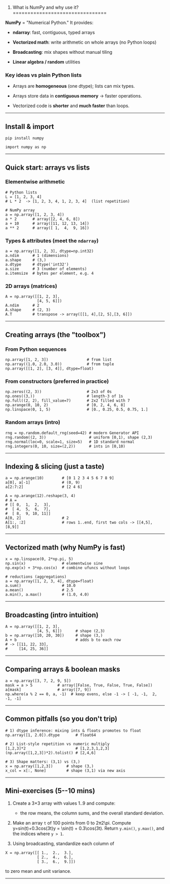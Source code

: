 1) What is NumPy and why use it?
================================

**NumPy** = "Numerical Python." It provides:

-   **ndarray**: fast, contiguous, typed arrays

-   **Vectorized math**: write arithmetic on whole arrays (no Python loops)

-   **Broadcasting**: mix shapes without manual tiling

-   **Linear algebra / random** utilities

### Key ideas vs plain Python lists

-   Arrays are **homogeneous** (one dtype); lists can mix types.

-   Arrays store data in **contiguous memory** → faster operations.

-   Vectorized code is **shorter** and **much faster** than loops.

* * * * *

Install & import
----------------

```
pip install numpy

```

```
import numpy as np

```

* * * * *

Quick start: arrays vs lists
----------------------------

### Elementwise arithmetic

```
# Python lists
L = [1, 2, 3, 4]
# L * 2  -> [1, 2, 3, 4, 1, 2, 3, 4]  (list repetition)

# NumPy array
a = np.array([1, 2, 3, 4])
a * 2       # array([2, 4, 6, 8])
a + 10      # array([11, 12, 13, 14])
a ** 2      # array([ 1,  4,  9, 16])

```

### Types & attributes (meet the `ndarray`)

```
a = np.array([1, 2, 3], dtype=np.int32)
a.ndim      # 1 (dimensions)
a.shape     # (3,)
a.dtype     # dtype('int32')
a.size      # 3 (number of elements)
a.itemsize  # bytes per element, e.g. 4

```

### 2D arrays (matrices)

```
A = np.array([[1, 2, 3],
              [4, 5, 6]])
A.ndim      # 2
A.shape     # (2, 3)
A.T         # transpose -> array([[1, 4],[2, 5],[3, 6]])

```

* * * * *

Creating arrays (the "toolbox")
-------------------------------

### From Python sequences

```
np.array([1, 2, 3])                 # from list
np.array((1.0, 2.0, 3.0))           # from tuple
np.array([[1, 2], [3, 4]], dtype=float)

```

### From constructors (preferred in practice)

```
np.zeros((2, 3))                    # 2x3 of 0s
np.ones((3,))                       # length-3 of 1s
np.full((2, 2), fill_value=7)       # 2x2 filled with 7
np.arange(0, 10, 2)                 # [0, 2, 4, 6, 8]
np.linspace(0, 1, 5)                # [0., 0.25, 0.5, 0.75, 1.]

```

### Random arrays (intro)

```
rng = np.random.default_rng(seed=42) # modern Generator API
rng.random((2, 3))                   # uniform [0,1), shape (2,3)
rng.normal(loc=0, scale=1, size=5)   # 1D standard normal
rng.integers(0, 10, size=(2,2))      # ints in [0,10)

```

* * * * *

Indexing & slicing (just a taste)
---------------------------------

```
a = np.arange(10)        # [0 1 2 3 4 5 6 7 8 9]
a[0], a[-1]              # (0, 9)
a[2:7:2]                 # [2 4 6]

A = np.arange(12).reshape(3, 4)
# A =
# [[ 0,  1,  2,  3],
#  [ 4,  5,  6,  7],
#  [ 8,  9, 10, 11]]
A[0, 2]                  # 2
A[1:, :2]                # rows 1..end, first two cols -> [[4,5],[8,9]]

```

* * * * *

Vectorized math (why NumPy is fast)
-----------------------------------

```
x = np.linspace(0, 2*np.pi, 5)
np.sin(x)                # elementwise sine
np.exp(x) + 3*np.cos(x)  # combine ufuncs without loops

# reductions (aggregations)
a = np.array([1, 2, 3, 4], dtype=float)
a.sum()                  # 10.0
a.mean()                 # 2.5
a.min(), a.max()         # (1.0, 4.0)

```

* * * * *

Broadcasting (intro intuition)
------------------------------

```
A = np.array([[1, 2, 3],
              [4, 5, 6]])      # shape (2,3)
b = np.array([10, 20, 30])     # shape (3,)
A + b                          # adds b to each row
# -> [[11, 22, 33],
#     [14, 25, 36]]

```

* * * * *

Comparing arrays & boolean masks
--------------------------------

```
a = np.array([3, 7, 2, 9, 5])
mask = a > 5           # array([False, True, False, True, False])
a[mask]                # array([7, 9])
np.where(a % 2 == 0, a, -1)  # keep evens, else -1 -> [ -1, -1,  2, -1, -1]

```

* * * * *

Common pitfalls (so you don't trip)
-----------------------------------

```
# 1) dtype inference: mixing ints & floats promotes to float
np.array([1, 2.0]).dtype       # float64

# 2) List-style repetition vs numeric multiply
[1,2,3]*2                      # [1,2,3,1,2,3]
(np.array([1,2,3])*2).tolist() # [2,4,6]

# 3) Shape matters: (3,1) vs (3,)
x = np.array([1,2,3])      # shape (3,)
x_col = x[:, None]         # shape (3,1) via new axis

```

* * * * *

Mini-exercises (5--10 mins)
--------------------------

1.  Create a 3×3 array with values 1..9 and compute:

    -   the row means, the column sums, and the overall standard deviation.

2.  Make an array `t` of 100 points from 0 to 2π2\pi. Compute\
    y=sin⁡(t)+0.3cos⁡(3t)y = \sin(t) + 0.3\cos(3t). Return `y.min()`, `y.max()`, and the indices where `y > 1`.

3.  Using broadcasting, standardize each column of

```
X = np.array([[ 1.,  2.,  3.],
              [ 2.,  4.,  6.],
              [ 3.,  6.,  9.]])

```

to zero mean and unit variance.

* * * * *